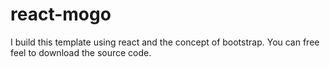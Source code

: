 # react-mogo
I build this template using react and the concept of bootstrap. You can free feel to download the source code.
